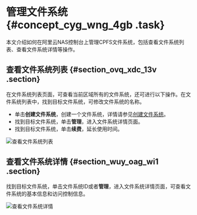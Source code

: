 # 管理文件系统 {#concept_cyg_wng_4gb .task}

本文介绍如何在阿里云NAS控制台上管理CPFS文件系统，包括查看文件系统列表、查看文件系统详情等操作。

## 查看文件系统列表 {#section_ovq_xdc_13v .section}

在文件系统列表页面，可查看当前区域所有的文件系统，还可进行以下操作。在文件系统列表中，找到目标文件系统，可修改文件系统的名称。

-   单击**创建文件系统**，创建一个文件系统，详情请参见[创建文件系统](../../../../cn.zh-CN/用户指南/创建文件系统.md#)。
-   找到目标文件系统，单击**管理**，进入文件系统详情页面。
-   找到目标文件系统，单击**续费**，延长使用时间。

![查看文件系统列表](http://static-aliyun-doc.oss-cn-hangzhou.aliyuncs.com/assets/img/147136/156635015756538_zh-CN.png)

## 查看文件系统详情 {#section_wuy_oag_wi1 .section}

找到目标文件系统，单击文件系统ID或者**管理**，进入文件系统详情页面，可查看文件系统的基本信息和访问控制信息。

![查看文件系统详情](http://static-aliyun-doc.oss-cn-hangzhou.aliyuncs.com/assets/img/147136/156635015856542_zh-CN.png)

